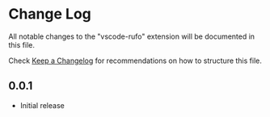 # Change Log
All notable changes to the "vscode-rufo" extension will be documented in this file.

Check [Keep a Changelog](http://keepachangelog.com/) for recommendations on how to structure this file.

## 0.0.1
- Initial release
